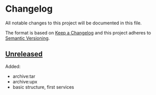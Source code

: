 # Changelog

All notable changes to this project will be documented in this file.

The format is based on [Keep a Changelog](http://keepachangelog.com/en/1.0.0/)
and this project adheres to [Semantic Versioning](http://semver.org/spec/v2.0.0.html).

<a name="unreleased"></a>
## [Unreleased]

Added:

- archive:tar
- archive:upx
- basic structure, first services

[Unreleased]: https://github.com/julian7/magelib/tree/master
